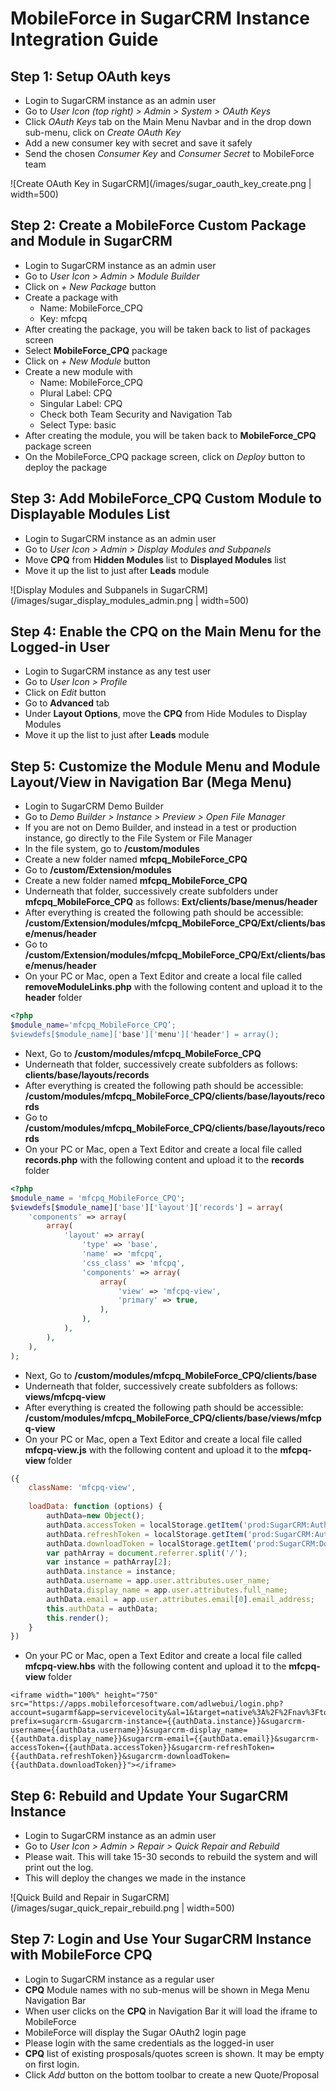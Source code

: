 # MobileForce in SugarCRM Instance Integration Guide

## Step 1: Setup OAuth keys
- Login to SugarCRM instance as an admin user
- Go to *User Icon (top right) > Admin > System > OAuth Keys*
- Click *OAuth Keys* tab on the Main Menu Navbar and in the drop down sub-menu, click on *Create OAuth Key*
- Add a new consumer key with secret and save it safely
- Send the chosen *Consumer Key* and *Consumer Secret* to MobileForce team

![Create OAuth Key in SugarCRM](/images/sugar_oauth_key_create.png | width=500)

## Step 2: Create a MobileForce Custom Package and Module in SugarCRM
- Login to SugarCRM instance as an admin user
- Go to *User Icon > Admin > Module Builder*
- Click on *+ New Package* button
- Create a package with 
  * Name: MobileForce_CPQ
  * Key: mfcpq
- After creating the package, you will be taken back to list of packages screen
- Select **MobileForce_CPQ** package
- Click on *+ New Module* button
- Create a new module with
  * Name: MobileForce_CPQ
  * Plural Label: CPQ
  * Singular Label: CPQ
  * Check both Team Security and Navigation Tab
  * Select Type: basic
- After creating the module, you will be taken back to **MobileForce_CPQ** package screen
- On the MobileForce_CPQ package screen, click on *Deploy* button to deploy the package

## Step 3: Add MobileForce_CPQ Custom Module to Displayable Modules List
- Login to SugarCRM instance as an admin user
- Go to *User Icon > Admin > Display Modules and Subpanels*
- Move **CPQ** from **Hidden Modules** list to **Displayed Modules** list
- Move it up the list to just after **Leads** module

![Display Modules and Subpanels in SugarCRM](/images/sugar_display_modules_admin.png | width=500)

## Step 4: Enable the CPQ on the Main Menu for the Logged-in User
- Login to SugarCRM instance as any test user
- Go to *User Icon > Profile*
- Click on *Edit* button
- Go to **Advanced** tab
- Under **Layout Options**, move the **CPQ** from Hide Modules to Display Modules
- Move it up the list to just after **Leads** module

## Step 5: Customize the Module Menu and Module Layout/View in Navigation Bar (Mega Menu) 

- Login to SugarCRM Demo Builder
- Go to *Demo Builder > Instance > Preview > Open File Manager*
- If you are not on Demo Builder, and instead in a test or production instance, go directly to the File System or File Manager
- In the file system, go to **/custom/modules**
- Create a new folder named **mfcpq_MobileForce_CPQ**
- Go to **/custom/Extension/modules**
- Create a new folder named **mfcpq_MobileForce_CPQ**
- Underneath that folder, successively create subfolders under **mfcpq_MobileForce_CPQ** as follows: **Ext/clients/base/menus/header**
- After everything is created the following path should be accessible: **/custom/Extension/modules/mfcpq_MobileForce_CPQ/Ext/clients/base/menus/header**
- Go to **/custom/Extension/modules/mfcpq_MobileForce_CPQ/Ext/clients/base/menus/header**
- On your PC or Mac, open a Text Editor and create a local file called **removeModuleLinks.php** with the following content and upload it to the **header** folder

```php
<?php
$module_name='mfcpq_MobileForce_CPQ’;
$viewdefs[$module_name]['base']['menu']['header'] = array();
```

- Next, Go to **/custom/modules/mfcpq_MobileForce_CPQ**
- Underneath that folder, successively create subfolders as follows: **clients/base/layouts/records**
- After everything is created the following path should be accessible: **/custom/modules/mfcpq_MobileForce_CPQ/clients/base/layouts/records**
- Go to **/custom/modules/mfcpq_MobileForce_CPQ/clients/base/layouts/records**
- On your PC or Mac, open a Text Editor and create a local file called **records.php** with the following content and upload it to the **records** folder

```php
<?php
$module_name = 'mfcpq_MobileForce_CPQ';
$viewdefs[$module_name]['base']['layout']['records'] = array(
    'components' => array(
        array(
            'layout' => array(
                'type' => 'base',
                'name' => 'mfcpq',
                'css_class' => 'mfcpq',
                'components' => array(
                    array(
                        'view' => 'mfcpq-view',
                        'primary' => true,
                    ),
                ),
            ),
        ),
    ),
);
```

- Next, Go to **/custom/modules/mfcpq_MobileForce_CPQ/clients/base**
- Underneath that folder, successively create subfolders as follows: **views/mfcpq-view**
- After everything is created the following path should be accessible: **/custom/modules/mfcpq_MobileForce_CPQ/clients/base/views/mfcpq-view**
- On your PC or Mac, open a Text Editor and create a local file called **mfcpq-view.js** with the following content and upload it to the **mfcpq-view** folder

```javascript
({
    className: 'mfcpq-view',
    
    loadData: function (options) {
        authData=new Object();
        authData.accessToken = localStorage.getItem('prod:SugarCRM:AuthAccessToken');
        authData.refreshToken = localStorage.getItem('prod:SugarCRM:AuthRefreshToken');
        authData.downloadToken = localStorage.getItem('prod:SugarCRM:DownloadToken');
        var pathArray = document.referrer.split('/');
        var instance = pathArray[2];
        authData.instance = instance;
        authData.username = app.user.attributes.user_name;
        authData.display_name = app.user.attributes.full_name;
        authData.email = app.user.attributes.email[0].email_address;
        this.authData = authData;
        this.render();
    }
})
```

- On your PC or Mac, open a Text Editor and create a local file called **mfcpq-view.hbs** with the following content and upload it to the **mfcpq-view** folder

```
<iframe width="100%" height="750" src="https://apps.mobileforcesoftware.com/adlwebui/login.php?account=sugarmf&app=servicevelocity&al=1&target=native%3A%2F%2Fnav%3Fto%3DHome%3BCPQ&param-prefix=sugarcrm-&sugarcrm-instance={{authData.instance}}&sugarcrm-username={{authData.username}}&sugarcrm-display_name={{authData.display_name}}&sugarcrm-email={{authData.email}}&sugarcrm-accessToken={{authData.accessToken}}&sugarcrm-refreshToken={{authData.refreshToken}}&sugarcrm-downloadToken={{authData.downloadToken}}"></iframe>
```

## Step 6: Rebuild and Update Your SugarCRM Instance
- Login to SugarCRM instance as an admin user
- Go to *User Icon > Admin > Repair > Quick Repair and Rebuild*
- Please wait. This will take 15-30 seconds to rebuild the system and will print out the log.
- This will deploy the changes we made in the instance

![Quick Build and Repair in SugarCRM](/images/sugar_quick_repair_rebuild.png | width=500)

## Step 7: Login and Use Your SugarCRM Instance with MobileForce CPQ
- Login to SugarCRM instance as a regular user
- **CPQ** Module names with no sub-menus will be shown in Mega Menu Navigation Bar 
- When user clicks on the **CPQ** in Navigation Bar it will load the iframe to MobileForce
- MobileForce will display the Sugar OAuth2 login page
- Please login with the same credentials as the logged-in user
- **CPQ** list of existing prosposals/quotes screen is shown. It may be empty on first login.
- Click *Add* button on the bottom toolbar to create a new Quote/Proposal
